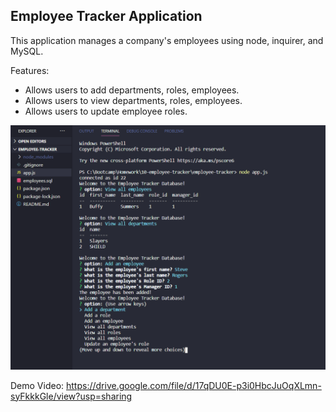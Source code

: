 ## Employee Tracker Application

This application manages a company's employees using node, inquirer, and MySQL.

Features:

- Allows users to add departments, roles, employees.
- Allows users to view departments, roles, employees.
- Allows users to update employee roles.

![](https://raw.githubusercontent.com/tmylesc/employee-tracker/master/assets/images/screenshot.png)

Demo Video: https://drive.google.com/file/d/17qDU0E-p3i0HbcJuOqXLmn-syFkkkGle/view?usp=sharing